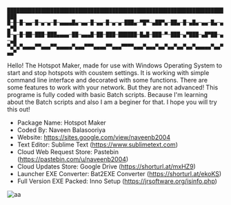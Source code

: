 `█████████████████████████████████████████████████████████████████████████`
`█─█─█─▄▄─█─▄─▄─█─▄▄▄▄█▄─▄▄─█─▄▄─█─▄─▄─███▄─▀█▀─▄██▀▄─██▄─█─▄█▄─▄▄─█▄─▄▄▀█`
`█─▄─█─██─███─███▄▄▄▄─██─▄▄▄█─██─███─██████─█▄█─███─▀─███─▄▀███─▄█▀██─▄─▄█`
`▀▄▀▄▀▄▄▄▄▀▀▄▄▄▀▀▄▄▄▄▄▀▄▄▄▀▀▀▄▄▄▄▀▀▄▄▄▀▀▀▀▄▄▄▀▄▄▄▀▄▄▀▄▄▀▄▄▀▄▄▀▄▄▄▄▄▀▄▄▀▄▄▀`

Hello!
The Hotspot Maker, made for use with Windows Operating System to start and stop hotspots with coustem settings. It is working with simple command line interface and decorated with some functions. There are some features to work with your network. But they are not advanced!
This programe is fully coded with basic Batch scripts. Because I'm learning about the Batch scripts and also I am a beginer for that.
I hope you will try this out!

- Package Name: Hotspot Maker
- Coded By: Naveen Balasooriya
- Website: https://sites.google.com/view/naveenb2004
- Text Editor: Sublime Text (https://www.sublimetext.com)
- Cloud Web Request Store: Pastebin (https://pastebin.com/u/naveenb2004)
- Cloud Updates Store: Google Drive (https://shorturl.at/mxHZ9)
- Launcher EXE Converter: Bat2EXE Converter (https://shorturl.at/ekoKS)
- Full Version EXE Packed: Inno Setup (https://jrsoftware.org/isinfo.php)

![aa](https://user-images.githubusercontent.com/95101859/143937992-3f83253b-dad9-45e3-b608-31c538703fec.PNG)

